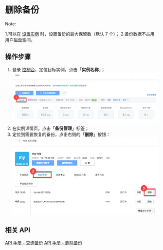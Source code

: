 # 删除备份

<span>Note:</span><div class="alertContent">1.可以在 [设置实例](../md.html#!平台服务/RDS/使用指南/实例/设置RDS实例.md) 时，设置备份的最大保留数（默认 7 个）；
2.备份数据不占用用户磁盘空间。</div>


## 操作步骤

1. 登录 [控制台](https://c.163.com/dashboard#/m/rds/)，定位目标实例，点击「**实例名称**」；
![](../../image/使用指南-实例-点击名称.png)
2. 在实例详情页，点击「**备份管理**」标签；
3. 定位到需要恢复的备份，点击右侧的「**删除**」按钮：
![](../../image/使用指南-备份与恢复-删除备份.png)


## 相关 API

[API 手册 - 查询备份](../md.html#!平台服务/RDS/API手册/查询备份.md)
[API 手册 - 删除备份](../md.html#!平台服务/RDS/API手册/删除备份.md)
